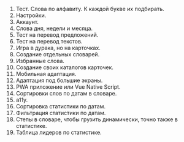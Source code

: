 1. Тест. Слова по алфавиту. К каждой букве их подбирать.
2. Настройки.
3. Аккаунт.
4. Слова дня, недели и месяца.
5. Тест на перевод предложений.
6. Тест на перевод текстов.
7. Игра в дурака, но на карточках.
8. Создание отдельных словарей.
9. Избранные слова.
10. Создание своих каталогов карточек.
11. Мобильная адаптация.
12. Адаптация под большие экраны.
13. PWA приложение или Vue Native Script.
14. Сортировки слов по датам в словаре.
15. a11y.
16. Сортировка статистики по датам.
17. Фильтрация статистики по датам.
18. Степы в словаре, чтобы грузить динамически, точно также в статистике.
19. Таблица лидеров по статистике.
